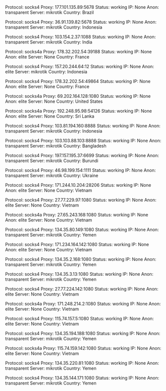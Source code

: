 Protocol: socks4
Proxy: 177.101.135.89:5678
Status: working
IP: None
Anon: transparent
Server: mikrotik
Country: Brazil

Protocol: socks4
Proxy: 36.91.139.82:5678
Status: working
IP: None
Anon: transparent
Server: mikrotik
Country: Indonesia

Protocol: socks4
Proxy: 103.154.2.37:1088
Status: working
IP: None
Anon: transparent
Server: mikrotik
Country: India

Protocol: socks4a
Proxy: 178.32.202.54:39188
Status: working
IP: None
Anon: elite
Server: None
Country: France

Protocol: socks4
Proxy: 157.20.244.64:12
Status: working
IP: None
Anon: elite
Server: mikrotik
Country: Indonesia

Protocol: socks4
Proxy: 178.32.202.54:49864
Status: working
IP: None
Anon: elite
Server: None
Country: France

Protocol: socks4a
Proxy: 69.202.164.128:1080
Status: working
IP: None
Anon: elite
Server: None
Country: United States

Protocol: socks4a
Proxy: 192.248.95.98:54126
Status: working
IP: None
Anon: elite
Server: None
Country: Sri Lanka

Protocol: socks4
Proxy: 103.81.194.160:8888
Status: working
IP: None
Anon: transparent
Server: mikrotik
Country: Indonesia

Protocol: socks4
Proxy: 103.103.88.103:8888
Status: working
IP: None
Anon: transparent
Server: mikrotik
Country: Bangladesh

Protocol: socks4
Proxy: 197.157.195.37:6699
Status: working
IP: None
Anon: transparent
Server: mikrotik
Country: Burundi

Protocol: socks4
Proxy: 46.98.199.154:1111
Status: working
IP: None
Anon: transparent
Server: mikrotik
Country: Ukraine

Protocol: socks4
Proxy: 171.244.10.204:28206
Status: working
IP: None
Anon: elite
Server: None
Country: Vietnam

Protocol: socks4
Proxy: 27.77.229.97:1080
Status: working
IP: None
Anon: elite
Server: None
Country: Vietnam

Protocol: socks4a
Proxy: 27.65.243.168:1080
Status: working
IP: None
Anon: elite
Server: None
Country: Vietnam

Protocol: socks4
Proxy: 134.35.80.149:1080
Status: working
IP: None
Anon: transparent
Server: mikrotik
Country: Yemen

Protocol: socks4
Proxy: 171.234.164.142:1080
Status: working
IP: None
Anon: elite
Server: None
Country: Vietnam

Protocol: socks4
Proxy: 134.35.2.168:1080
Status: working
IP: None
Anon: transparent
Server: mikrotik
Country: Yemen

Protocol: socks4
Proxy: 134.35.3.13:1080
Status: working
IP: None
Anon: transparent
Server: mikrotik
Country: Yemen

Protocol: socks4
Proxy: 27.77.224.142:1080
Status: working
IP: None
Anon: elite
Server: None
Country: Vietnam

Protocol: socks4a
Proxy: 171.248.214.2:1080
Status: working
IP: None
Anon: elite
Server: None
Country: Vietnam

Protocol: socks4
Proxy: 115.74.157.5:1080
Status: working
IP: None
Anon: elite
Server: None
Country: Vietnam

Protocol: socks4
Proxy: 134.35.194.188:1080
Status: working
IP: None
Anon: transparent
Server: mikrotik
Country: Yemen

Protocol: socks4a
Proxy: 115.74.159.142:1080
Status: working
IP: None
Anon: elite
Server: None
Country: Vietnam

Protocol: socks4
Proxy: 134.35.220.81:1080
Status: working
IP: None
Anon: transparent
Server: mikrotik
Country: Yemen

Protocol: socks4
Proxy: 134.35.144.171:1080
Status: working
IP: None
Anon: transparent
Server: mikrotik
Country: Yemen

